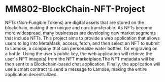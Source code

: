 # MM802-BlockChain-NFT-Project


NFTs (Non-Fungible Tokens) are digital assets that are stored on the blockchain, making them unique and non-transferable. As NFTs become more widespread, many businesses are developing new market segments that include NFTs. This project aims to provide a web application that allows users to log into MetaMask, access, fetch, and then select an NFT to submit to Lamose, a company that can personalize water bottles, for engraving on a bottle. Using the user's public key, the web application will retrieve the user's NFT image(s) from the NFT marketplace.The NFT metadata will be then sent to a Blockchain-based chat application. Finally, the application will use a smart contract to send a message to Lamose, making the entire application decentralized.
